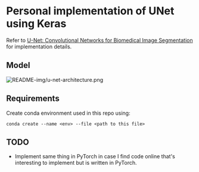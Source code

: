 # Personal implementation of UNet using Keras

Refer to [U-Net: Convolutional Networks for Biomedical Image Segmentation](http://lmb.informatik.uni-freiburg.de/people/ronneber/u-net/) for implementation details.

## Model

![README-img/u-net-architecture.png](https://lmb.informatik.uni-freiburg.de/people/ronneber/u-net/u-net-architecture.png)

## Requirements
Create conda environment used in this repo using:
```shell
conda create --name <env> --file <path to this file>
```

## TODO
* Implement same thing in PyTorch in case I find code online that's interesting to implement but is written in PyTorch.
